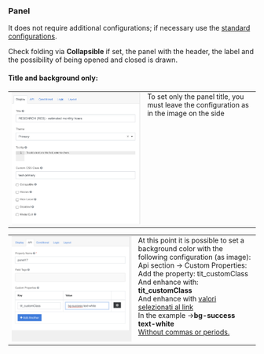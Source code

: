### Panel
It does not require additional configurations; if necessary use the [standard configurations](../../base.md#the-following-properties-are-managed-in-the-components).

Check folding via **Collapsible** if set, the panel with the header, the label and the possibility of being opened and closed is drawn.
#### Title and background only:
<table>
  <tr >
    <td>
      <img src="../../../img/componenti/layout/panel_img1.png" alt="Panel">
    </td>
    <td valign=top>
      To set only the panel title, you must leave the configuration as in the image on the side
    </td>
  </tr>
</table>


<table>
  <tr >
    <td>
      <img src="../../../img/componenti/layout/panel_img2.png" alt="Panel">
    </td>
    <td valign=top>
      At this point it is possible to set a background color with the following configuration (as image):<br>
      Api section -> Custom Properties:<br>
      Add the property: tit_customClass<br>
      And enhance with: <b>tit_customClass</b><br>
      And enhance with <a href= https://italia.github.io/bootstrap-italia/1.x/docs/utilities/colori/#colore-di-sfondo>valori selezionati al link</a href><br>
	In the example →<b>bg-success text-white</b> <br>
    <u>Without commas or periods.</u>
    </td>
  </tr>
</table>
